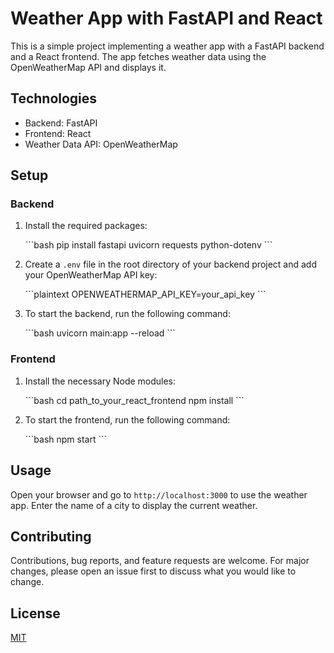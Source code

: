 # Weather App with FastAPI and React

This is a simple project implementing a weather app with a FastAPI backend and a React frontend. The app fetches weather data using the OpenWeatherMap API and displays it.

## Technologies

- Backend: FastAPI
- Frontend: React
- Weather Data API: OpenWeatherMap

## Setup

### Backend

1. Install the required packages:

   \```bash
   pip install fastapi uvicorn requests python-dotenv
   \```

2. Create a `.env` file in the root directory of your backend project and add your OpenWeatherMap API key:

   \```plaintext
   OPENWEATHERMAP_API_KEY=your_api_key
   \```

3. To start the backend, run the following command:

   \```bash
   uvicorn main:app --reload
   \```

### Frontend

1. Install the necessary Node modules:

   \```bash
   cd path_to_your_react_frontend
   npm install
   \```

2. To start the frontend, run the following command:

   \```bash
   npm start
   \```

## Usage

Open your browser and go to `http://localhost:3000` to use the weather app. Enter the name of a city to display the current weather.

## Contributing

Contributions, bug reports, and feature requests are welcome. For major changes, please open an issue first to discuss what you would like to change.

## License

[MIT](https://choosealicense.com/licenses/mit/)
